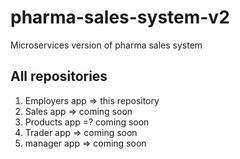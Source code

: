 # pharma-sales-system-v2
Microservices version of pharma sales system

## All repositories
1. Employers app => this repository
2. Sales app => coming soon
3. Products app =? coming soon
4. Trader app => coming soon
5. manager app => coming soon


